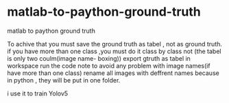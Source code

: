# matlab-to-paython-ground-truth
matlab to paython ground truth



To achive that you must save the ground truth as tabel , not as ground truth.
if you have more than one class ,you must do it class by class not (the tabel is only two coulm(image name- boxing))
export gtruth as tabel in workspace
run the code 
note
to avoid any problem with image names(if have more than one class) rename all images with deffrent names because in python , they will be put in one folder.

i use it to train Yolov5
